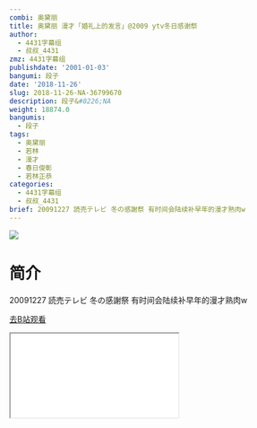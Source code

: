 ```yaml
---
combi: 奥黛丽
title: 奥黛丽 漫才「婚礼上的发言」@2009 ytv冬日感谢祭
author:
  - 4431字幕组
  - 叔叔_4431
zmz: 4431字幕组
publishdate: '2001-01-03'
bangumi: 段子
date: '2018-11-26'
slug: 2018-11-26-NA-36799670
description: 段子&#8226;NA
weight: 18874.0
bangumis:
  - 段子
tags:
  - 奥黛丽
  - 若林
  - 漫才
  - 春日俊彰
  - 若林正恭
categories:
  - 4431字幕组
  - 叔叔_4431
brief: 20091227 読売テレビ 冬の感謝祭 有时间会陆续补早年的漫才熟肉w
---
```

![](https://i.imgur.com/W3kmVxx.jpg)
# 简介  
20091227 読売テレビ 冬の感謝祭
有时间会陆续补早年的漫才熟肉w  

[去B站观看](https://www.bilibili.com/video/av36799670/)
<div class ="resp-container"><iframe class="testiframe" src="//player.bilibili.com/player.html?aid=36799670"", scrolling="no", allowfullscreen="true" > </iframe></div> 
